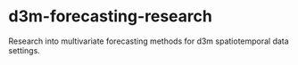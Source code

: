 # d3m-forecasting-research

Research into multivariate forecasting methods for d3m spatiotemporal data settings. 

